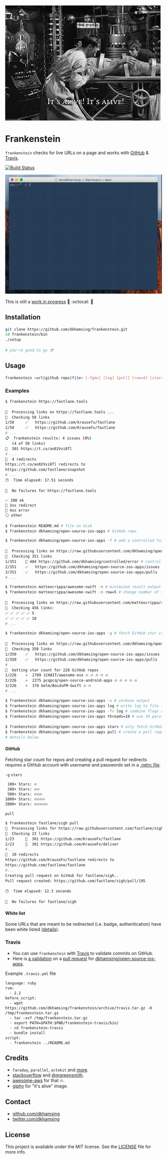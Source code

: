 ![](assets/its-alive.gif)

# Frankenstein

`frankenstein` checks for live URLs on a page and works with [GitHub](#github) & [Travis](#travis).

[![Build Status](https://travis-ci.org/dkhamsing/frankenstein.svg)](https://travis-ci.org/dkhamsing/frankenstein)

![](assets/demo.gif)

This is still a [work in progress](https://github.com/dkhamsing/frankenstein/issues/1) :runner: :octocat: :construction_worker:

## Installation

``` bash
git clone https://github.com/dkhamsing/frankenstein.git
cd frankenstein/bin
./setup

# you're good to go 😎
```

## Usage

``` bash
frankenstein <url|github repo|file> [-fgmv] [log] [pull] [row=d] [stars] [threads=d]
```

### Examples

``` bash
$ frankenstein https://fastlane.tools 

🏃  Processing links on https://fastlane.tools ...
🔎  Checking 50 links
1/50 	 ✅   https://github.com/krausefx/fastlane
2/50 	 ✅   https://github.com/KrauseFx/fastlane
# ...
📋  frankenstein results: 4 issues (8%)
   (4 of 50 links)
🔶  301 https://t.co/an02Vvi8Tl
# ...
🔶  4 redirects
https://t.co/an02Vvi8Tl redirects to 
https://github.com/fastlane/snapshot 
# ...
🕐  Time elapsed: 17.51 seconds

🏃  No failures for https://fastlane.tools 
```

```
✅ 200 ok
🔶 3xx redirect
🔴 4xx error
⚪ other
```

``` bash
$ frankenstein README.md # file on disk
$ frankenstein dkhamsing/open-source-ios-apps # GitHub repo
```

``` bash
$ frankenstein dkhamsing/open-source-ios-apps -f # add a controlled failure

🏃  Processing links on https://raw.githubusercontent.com/dkhamsing/open-source-ios-apps/master/README.md ...
🔎  Checking 351 links
1/351 	 🔴 404 https://github.com/dkhamsing/controlled/error # controlled failure
2/351 	 ✅   https://github.com/dkhamsing/open-source-ios-apps/issues
3/351 	 ✅   https://github.com/dkhamsing/open-source-ios-apps/pulls
# ...
```

``` bash
$ frankenstein matteocrippa/awesome-swift -m # minimized result output
$ frankenstein matteocrippa/awesome-swift -m row=5 # change number of items per row (10 is the default)

🏃  Processing links on https://raw.githubusercontent.com/matteocrippa/awesome-swift/master/README.md ...
🔎  Checking 456 links:
✅ ✅ ✅ ✅ ✅ 5
✅ ✅ ✅ ✅ ✅ 10
# ...
```

``` bash
$ frankenstein dkhamsing/open-source-ios-apps -g # fetch GitHub star count

🏃  Processing links on https://raw.githubusercontent.com/dkhamsing/open-source-ios-apps/master/README.md ...
🔎  Checking 350 links
1/350 	 ✅   https://github.com/dkhamsing/open-source-ios-apps/issues
2/350 	 ✅   https://github.com/dkhamsing/open-source-ios-apps/pulls
# ...
🔎  Getting star count for 228 GitHub repos
1/226 	 ⭐️  2709 iCHAIT/awesome-osx 🔥 🔥 🔥 🔥 🔥
2/226 	 ⭐️  2275 pcqpcq/open-source-android-apps 🔥 🔥 🔥 🔥 🔥
3/226 	 ⭐️  378 belm/BaiduFM-Swift 🔥 🔥
# ...
```

``` bash
$ frankenstein dkhamsing/open-source-ios-apps -v # verbose output
$ frankenstein dkhamsing/open-source-ios-apps log # write log to file (franken_log)
$ frankenstein dkhamsing/open-source-ios-apps -fv log # combine flags and options
$ frankenstein dkhamsing/open-source-ios-apps threads=10 # use 10 parallel threads (the default is 5, use threads=0 to disable threading)

$ frankenstein dkhamsing/open-source-ios-apps stars # only fetch GitHub star count
$ frankenstein dkhamsing/open-source-ios-apps pull # create a pull request with updated redirects
# details below
```

#### GitHub

Fetching star count for repos and creating a pull request for redirects requires a GitHub account with username and passwords set in a [.netrc file](http://octokit.github.io/octokit.rb/#Using_a__netrc_file).

`-g` `stars` 

```
 100+ Stars: 🔥
 200+ Stars: 🔥🔥
 500+ Stars: 🔥🔥🔥
1000+ Stars: 🔥🔥🔥🔥
2000+ Stars: 🔥🔥🔥🔥🔥
``` 

`pull`

``` bash
$ frankenstein fastlane/sigh pull
🏃  Processing links for https://raw.githubusercontent.com/fastlane/sigh/master/README.md ...
🔎  Checking 23 links
1/23 	 🔶  301 https://github.com/KrauseFx/fastlane
2/23 	 🔶  301 https://github.com/KrauseFx/deliver
#...
🔶  10 redirects
https://github.com/KrauseFx/fastlane redirects to 
https://github.com/fastlane/fastlane 
#...
Creating pull request on GitHub for fastlane/sigh..
Pull request created: https://github.com/fastlane/sigh/pull/195

🕐  Time elapsed: 12.3 seconds

🏃  No failures for fastlane/sigh
```

#### White list

Some URLs that are meant to be redirected (i.e. badge, authentication) have been white listed ([details](lib/frankenstein/constants.rb)).

### Travis

- You can use `frankenstein` with [Travis](https://travis-ci.org/) to validate commits on GitHub.
- Here is [a validation](https://travis-ci.org/dkhamsing/open-source-ios-apps/builds/87775142) on a [pull request](https://github.com/dkhamsing/open-source-ios-apps/pull/139) for [dkhamsing/open-source-ios-apps](https://github.com/dkhamsing/open-source-ios-apps).

Example `.travis.yml` file

```
language: ruby
rvm:
  - 2.2
before_script:
  - wget https://github.com/dkhamsing/frankenstein/archive/travis.tar.gz -O /tmp/frankenstein.tar.gz
  - tar -xvf /tmp/frankenstein.tar.gz
  - export PATH=$PATH:$PWD/frankenstein-travis/bin/
  - cd frankenstein-travis
  - bundle install
script:  
  - frankenstein ../README.md
```

## Credits

- `faraday`, `parallel`, `octokit` and [more](lib/frankenstein.rb). 
- [stackoverflow](http://stackoverflow.com/questions/5532362/how-do-i-get-the-destination-url-of-a-shortened-url-using-ruby/20818142#20818142) and [@mgreensmith](http://mattgreensmith.net/2013/08/08/commit-directly-to-github-via-api-with-octokit/).
- [awesome-aws](https://github.com/donnemartin/awesome-aws) for that 🔥.
- [giphy](http://giphy.com/gifs/2MMB4JT8lokbS) for "it's alive" image.

## Contact

- [github.com/dkhamsing](https://github.com/dkhamsing)
- [twitter.com/dkhamsing](https://twitter.com/dkhamsing)

## License

This project is available under the MIT license. See the [LICENSE](LICENSE) file for more info.
